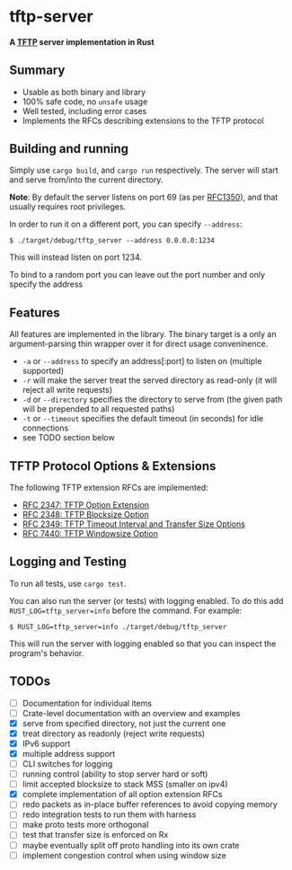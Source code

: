 tftp-server
===========

#### A [TFTP](https://tools.ietf.org/html/rfc1350) server implementation in Rust

Summary
----------
* Usable as both binary and library
* 100% safe code, no `unsafe` usage
* Well tested, including error cases
* Implements the RFCs describing extensions to the TFTP protocol

Building and running
-------------------------------

Simply use `cargo build`, and `cargo run` respectively. The server will start and serve from/into the current directory.

__Note__: By default the server listens on port 69 (as per [RFC1350](https://tools.ietf.org/html/rfc1350)), and that usually requires root privileges.

In order to run it on a different port, you can specify `--address`:

```
$ ./target/debug/tftp_server --address 0.0.0.0:1234
```

This will instead listen on port 1234.

To bind to a random port you can leave out the port number and only specify the address


Features
--------
All features are implemented in the library. The binary target is a only an argument-parsing thin wrapper over it for direct usage conveninence.

* `-a` or `--address` to specify an address[:port] to listen on (multiple supported)
* `-r` will make the server treat the served directory as read-only (it will reject all write requests)
* `-d` or `--directory` specifies the directory to serve from (the given path will be prepended to all requested paths)
* `-t` or `--timeout` specifies the default timeout (in seconds) for idle connections
* see TODO section below


TFTP Protocol Options & Extensions
---------------------
The following TFTP extension RFCs are implemented:
* [RFC 2347: TFTP Option Extension](https://tools.ietf.org/html/rfc2347)
* [RFC 2348: TFTP Blocksize Option](https://tools.ietf.org/html/rfc2348)
* [RFC 2349: TFTP Timeout Interval and Transfer Size Options](https://tools.ietf.org/html/rfc2349)
* [RFC 7440: TFTP Windowsize Option](https://tools.ietf.org/html/rfc7440)


Logging and Testing
-------------------

To run all tests, use `cargo test`.

You can also run the server (or tests) with logging enabled. To do this add `RUST_LOG=tftp_server=info` before the command.
For example:

```
$ RUST_LOG=tftp_server=info ./target/debug/tftp_server
```

This will run the server with logging enabled so that you can inspect the program's behavior.


TODOs
-----

* [ ] Documentation for individual items
* [ ] Crate-level documentation with an overview and examples
* [x] serve from specified directory, not just the current one
* [x] treat directory as readonly (reject write requests)
* [x] IPv6 support
* [x] multiple address support
* [ ] CLI switches for logging
* [ ] running control (ability to stop server hard or soft)
* [ ] limit accepted blocksize to stack MSS (smaller on ipv4)
* [x] complete implementation of all option extension RFCs
* [ ] redo packets as in-place buffer references to avoid copying memory
* [ ] redo integration tests to run them with harness
* [ ] make proto tests more orthogonal
* [ ] test that transfer size is enforced on Rx
* [ ] maybe eventually split off proto handling into its own crate
* [ ] implement congestion control when using window size
